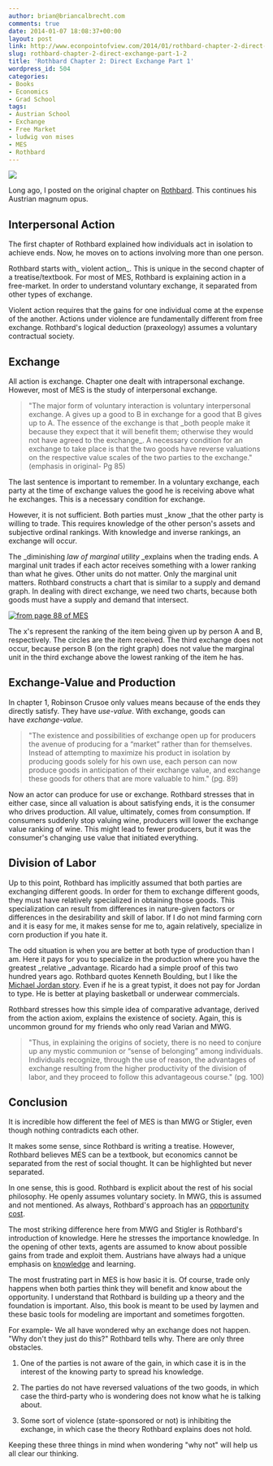 ```yaml
---
author: brian@briancalbrecht.com
comments: true
date: 2014-01-07 18:08:37+00:00
layout: post
link: http://www.econpointofview.com/2014/01/rothbard-chapter-2-direct-exchange-part-1-2/
slug: rothbard-chapter-2-direct-exchange-part-1-2
title: 'Rothbard Chapter 2: Direct Exchange Part 1'
wordpress_id: 504
categories:
- Books
- Economics
- Grad School
tags:
- Austrian School
- Exchange
- Free Market
- ludwig von mises
- MES
- Rothbard
---
```


![](http://www.surfersam.com/funny-pictures/funny-pictures-trade-husband.jpg)

Long ago, I posted on the original chapter on [Rothbard](http://econpointofview.com/2013/09/28/rothbards-chapter-1-fundamentals-of-human-action/). This continues his Austrian magnum opus.


## Interpersonal Action


The first chapter of Rothbard explained how individuals act in isolation to achieve ends. Now, he moves on to actions involving more than one person.

Rothbard starts with_ violent action_. This is unique in the second chapter of a treatise/textbook. For most of MES, Rothbard is explaining action in a free-market. In order to understand voluntary exchange, it separated from other types of exchange.

Violent action requires that the gains for one individual come at the expense of the another. Actions under violence are fundamentally different from free exchange. Rothbard's logical deduction (praxeology) assumes a voluntary contractual society.
<!-- more -->



## Exchange


All action is exchange. Chapter one dealt with intrapersonal exchange. However, most of MES is the study of interpersonal exchange.


<blockquote>"The major form of voluntary interaction is voluntary interpersonal exchange. A gives up a good to B in exchange for a good that B gives up to A. The essence of the exchange is that _both people make it because they expect that it will benefit them; otherwise they would not have agreed to the exchange_. A necessary condition for an exchange to take place is that the two goods have reverse valuations on the respective value scales of the two parties to the exchange." (emphasis in original- Pg 85)</blockquote>




The last sentence is important to remember. In a voluntary exchange, each party at the time of exchange values the good he is receiving above what he exchanges. This is a necessary condition for exchange.







However, it is not sufficient. Both parties must _know _that the other party is willing to trade. This requires knowledge of the other person's assets and subjective ordinal rankings. With knowledge and inverse rankings, an exchange will occur.







The _diminishing __law of marginal_ _utility__ _explains when the trading ends. A marginal unit trades if each actor receives something with a lower ranking than what he gives. Other units do not matter. Only the marginal unit matters. Rothbard constructs a chart that is similar to a supply and demand graph. In dealing with direct exchange, we need two charts, because both goods must have a supply and demand that intersect.







[![from page 88 of MES](http://69.195.124.159/~econpoin/wp-content/uploads/2014/01/exchange.jpg)](http://mises.org/books/mespm.pdf)








The x's represent the ranking of the item being given up by person A and B, respectively. The circles are the item received. The third exchange does not occur, because person B (on the right graph) does not value the marginal unit in the third exchange above the lowest ranking of the item he has.






## Exchange-Value and Production


In chapter 1, Robinson Crusoe only values means because of the ends they directly satisfy. They have _use-value_. With exchange, goods can have _exchange-value._


<blockquote>"The existence and possibilities of exchange open up for producers the avenue of producing for a “market” rather than for themselves. Instead of attempting to maximize his product in isolation by producing goods solely for his own use, each person can now produce goods in anticipation of their exchange value, and exchange these goods for others that are more valuable to him." (pg. 89)</blockquote>


Now an actor can produce for use or exchange. Rothbard stresses that in either case, since all valuation is about satisfying ends, it is the consumer who drives production. All value, ultimately, comes from consumption. If consumers suddenly stop valuing wine, producers will lower the exchange value ranking of wine. This might lead to fewer producers, but it was the consumer's changing use value that initiated everything.


## Division of Labor


Up to this point, Rothbard has implicitly assumed that both parties are exchanging different goods. In order for them to exchange different goods, they must have relatively specialized in obtaining those goods. This specialization can result from differences in nature-given factors or differences in the desirability and skill of labor. If I do not mind farming corn and it is easy for me, it makes sense for me to, again relatively, specialize in corn production if you hate it.

The odd situation is when you are better at both type of production than I am. Here it pays for you to specialize in the production where you have the greatest _relative _advantage. Ricardo had a simple proof of this two hundred years ago. Rothbard quotes Kenneth Boulding, but I like the [Michael Jordan story](http://www.econlib.org/library/Topics/Details/comparativeadvantage.html). Even if he is a great typist, it does not pay for Jordan to type. He is better at playing basketball or underwear commercials.

Rothbard stresses how this simple idea of comparative advantage, derived from the action axiom, explains the existence of society. Again, this is uncommon ground for my friends who only read Varian and MWG.


<blockquote>"Thus, in explaining the origins of society, there is no need to conjure up any mystic communion or “sense of belonging”
among individuals. Individuals recognize, through the use of reason, the advantages of exchange resulting from the higher
productivity of the division of labor, and they proceed to follow this advantageous course." (pg. 100)</blockquote>




## Conclusion


It is incredible how different the feel of MES is than MWG or Stigler, even though nothing contradicts each other.

It makes some sense, since Rothbard is writing a treatise. However, Rothbard believes MES can be a textbook, but economics cannot be separated from the rest of social thought. It can be highlighted but never separated.

In one sense, this is good. Rothbard is explicit about the rest of his social philosophy. He openly assumes voluntary society. In MWG, this is assumed and not mentioned. As always, Rothbard's approach has an [opportunity cost](http://econpointofview.com/2014/01/02/well-put-my-friend-13/).

The most striking difference here from MWG and Stigler is Rothbard's introduction of knowledge. Here he stresses the importance knowledge. In the opening of other texts, agents are assumed to know about possible gains from trade and exploit them. Austrians have always had a unique emphasis on [knowledge](http://econpointofview.com/2013/10/29/talking-past-each-other/) and learning.


The most frustrating part in MES is how basic it is. Of course, trade only happens when both parties think they will benefit and know about the opportunity. I understand that Rothbard is building up a theory and the foundation is important. Also, this book is meant to be used by laymen and these basic tools for modeling are important and sometimes forgotten.

For example- We all have wondered why an exchange does not happen. "Why don't they just do this?" Rothbard tells why. There are only three obstacles.



	
  1. One of the parties is not aware of the gain, in which case it is in the interest of the knowing party to spread his knowledge.

	
  2. The parties do not have reversed valuations of the two goods, in which case the third-party who is wondering does not know what he is talking about.

	
  3. Some sort of violence (state-sponsored or not) is inhibiting the exchange, in which case the theory Rothbard explains does not hold.


Keeping these three things in mind when wondering "why not" will help us all clear our thinking.
